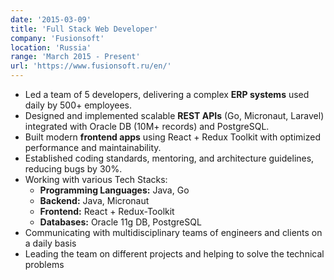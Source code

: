 ```yaml
---
date: '2015-03-09'
title: 'Full Stack Web Developer'
company: 'Fusionsoft'
location: 'Russia'
range: 'March 2015 - Present'
url: 'https://www.fusionsoft.ru/en/'
---
```


- Led a team of 5 developers, delivering a complex **ERP systems** used daily by 500+ employees.
- Designed and implemented scalable **REST APIs** (Go, Micronaut, Laravel) integrated with Oracle DB (10M+ records) and PostgreSQL.
- Built modern **frontend apps** using React + Redux Toolkit with optimized performance and maintainability.
- Established coding standards, mentoring, and architecture guidelines, reducing bugs by 30%.
- Working with various Tech Stacks:
  - **Programming Languages:** Java, Go
  - **Backend:** Java, Micronaut
  - **Frontend:** React + Redux-Toolkit
  - **Databases:** Oracle 11g DB, PostgreSQL
- Communicating with multidisciplinary teams of engineers and clients on a daily basis
- Leading the team on different projects and helping to solve the technical problems
